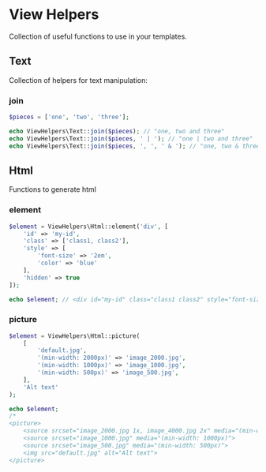 # View Helpers

Collection of useful functions to use in your templates.

## Text

Collection of helpers for text manipulation:

### join

```php
$pieces = ['one', 'two', 'three'];

echo ViewHelpers\Text::join($pieces); // "one, two and three"
echo ViewHelpers\Text::join($pieces, ' | '); // "one | two and three"
echo ViewHelpers\Text::join($pieces, ', ', ' & '); // "one, two & three"
```

## Html

Functions to generate html

### element

```php
$element = ViewHelpers\Html::element('div', [
    'id' => 'my-id',
    'class' => ['class1, class2'],
    'style' => [
        'font-size' => '2em',
        'color' => 'blue'
    ],
    'hidden' => true
]);

echo $element; // <div id="my-id" class="class1 class2" style="font-size: 2em; color: blue" hidden>
```

### picture

```php
$element = ViewHelpers\Html::picture(
    [
        'default.jpg',
        '(min-width: 2000px)' => 'image_2000.jpg',
        '(min-width: 1000px)' => 'image_1000.jpg',
        '(min-width: 500px)' => 'image_500.jpg',
    ],
    'Alt text'
);

echo $element;
/*
<picture>
    <source srcset="image_2000.jpg 1x, image_4000.jpg 2x" media="(min-width: 2000px)">
    <source srcset="image_1000.jpg" media="(min-width: 1000px)">
    <source srcset="image_500.jpg" media="(min-width: 500px)">
    <img src="default.jpg" alt="Alt text">
</picture>
```
